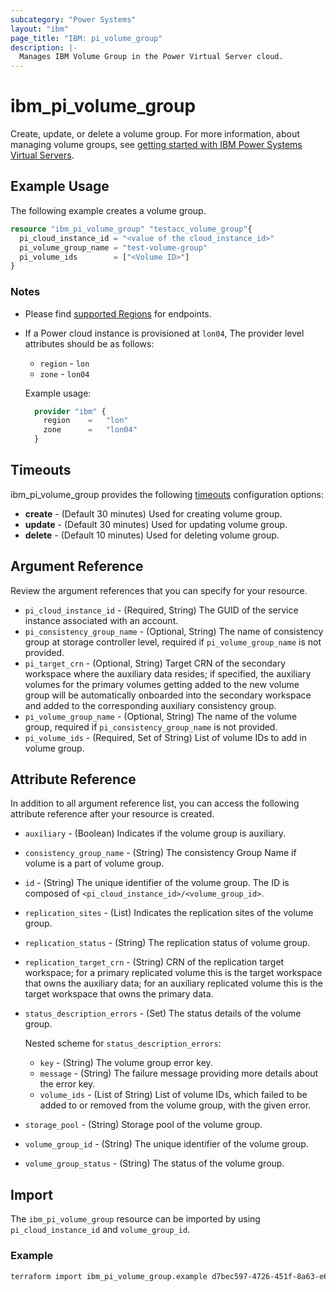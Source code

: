 ```yaml
---
subcategory: "Power Systems"
layout: "ibm"
page_title: "IBM: pi_volume_group"
description: |-
  Manages IBM Volume Group in the Power Virtual Server cloud.
---
```


# ibm_pi_volume_group

Create, update, or delete a volume group. For more information, about managing volume groups, see [getting started with IBM Power Systems Virtual Servers](https://cloud.ibm.com/docs/power-iaas?topic=power-iaas-getting-started).

## Example Usage

The following example creates a volume group.

```terraform
resource "ibm_pi_volume_group" "testacc_volume_group"{
  pi_cloud_instance_id = "<value of the cloud_instance_id>"
  pi_volume_group_name = "test-volume-group"
  pi_volume_ids        = ["<Volume ID>"]
}
```

### Notes

- Please find [supported Regions](https://cloud.ibm.com/apidocs/power-cloud#endpoint) for endpoints.
- If a Power cloud instance is provisioned at `lon04`, The provider level attributes should be as follows:
  - `region` - `lon`
  - `zone` - `lon04`

  Example usage:
  
  ```terraform
    provider "ibm" {
      region    =   "lon"
      zone      =   "lon04"
    }
  ```
  
## Timeouts

ibm_pi_volume_group provides the following [timeouts](https://www.terraform.io/docs/language/resources/syntax.html) configuration options:

- **create** - (Default 30 minutes) Used for creating volume group.
- **update** - (Default 30 minutes) Used for updating volume group.
- **delete** - (Default 10 minutes) Used for deleting volume group.

## Argument Reference

Review the argument references that you can specify for your resource.

- `pi_cloud_instance_id` - (Required, String) The GUID of the service instance associated with an account.
- `pi_consistency_group_name` - (Optional, String) The name of consistency group at storage controller level, required if `pi_volume_group_name` is not provided.
- `pi_target_crn` - (Optional, String) Target CRN of the secondary workspace where the auxiliary data resides; if specified, the auxiliary volumes for the primary volumes getting added to the new volume group will be automatically onboarded into the secondary workspace and added to the corresponding auxiliary consistency group.
- `pi_volume_group_name` - (Optional, String) The name of the volume group, required if `pi_consistency_group_name` is not provided.
- `pi_volume_ids` - (Required, Set of String) List of volume IDs to add in volume group.

## Attribute Reference

In addition to all argument reference list, you can access the following attribute reference after your resource is created.

- `auxiliary` - (Boolean) Indicates if the volume group is auxiliary.
- `consistency_group_name` - (String) The consistency Group Name if volume is a part of volume group.
- `id` - (String) The unique identifier of the volume group. The ID is composed of `<pi_cloud_instance_id>/<volume_group_id>`.
- `replication_sites` - (List) Indicates the replication sites of the volume group.
- `replication_status` - (String) The replication status of volume group.
- `replication_target_crn` - (String) CRN of the replication target workspace; for a primary replicated volume this is the target workspace that owns the auxiliary data; for an auxiliary replicated volume this is the target workspace that owns the primary data.
- `status_description_errors` - (Set) The status details of the volume group.
  
  Nested scheme for `status_description_errors`:
  - `key` - (String) The volume group error key.
  - `message` - (String) The failure message providing more details about the error key.
  - `volume_ids` - (List of String) List of volume IDs, which failed to be added to or removed from the volume group, with the given error.
- `storage_pool` - (String) Storage pool of the volume group.
- `volume_group_id` - (String) The unique identifier of the volume group.
- `volume_group_status` - (String) The status of the volume group.

## Import

The `ibm_pi_volume_group` resource can be imported by using `pi_cloud_instance_id` and `volume_group_id`.

### Example

```bash
terraform import ibm_pi_volume_group.example d7bec597-4726-451f-8a63-e62e6f19c32c/cea6651a-bc0a-4438-9f8a-a0770bbf3ebb
```
